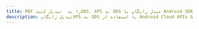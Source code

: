 ---title: PDF را به  تبدیل کنیدODS، XPS به ODS مبدل رایگان یا Android SDKdescription: تبدیل رایگانXPS به ODS با استفاده از Android Cloud APIs & SDK همچنین اسناد PDF را در Cloud ایجاد، ویرایش و رندر کنید.---